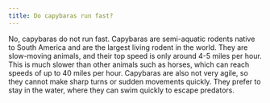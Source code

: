 ```yaml
---
title: Do capybaras run fast?
---
```


No, capybaras do not run fast. Capybaras are semi-aquatic rodents native to South America and are the largest living rodent in the world. They are slow-moving animals, and their top speed is only around 4-5 miles per hour. This is much slower than other animals such as horses, which can reach speeds of up to 40 miles per hour. Capybaras are also not very agile, so they cannot make sharp turns or sudden movements quickly. They prefer to stay in the water, where they can swim quickly to escape predators.